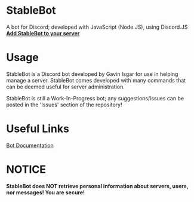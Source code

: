 # StableBot
A bot for Discord; developed with JavaScript (Node.JS), using Discord.JS  
<b><a href="https://discordapp.com/oauth2/authorize?client_id=407665892697047071&scope=bot&permissions=2146958591">Add StableBot to your server</a></b>

# Usage  
StableBot is a Discord bot developed by Gavin Isgar for use in helping manage a server. StableBot comes developed with many commands that can be deemed useful for server administration.  

StableBot is still a Work-In-Progress bot; any suggestions/issues can be posted in the 'Issues' section of the repository!  

# Useful Links
<a href="https://github.com/Gisgar3/StableBot/wiki/Documentation">Bot Documentation</a>  

# NOTICE  
<b>StableBot does NOT retrieve personal information about servers, users, nor messages! You are secure!</b>
